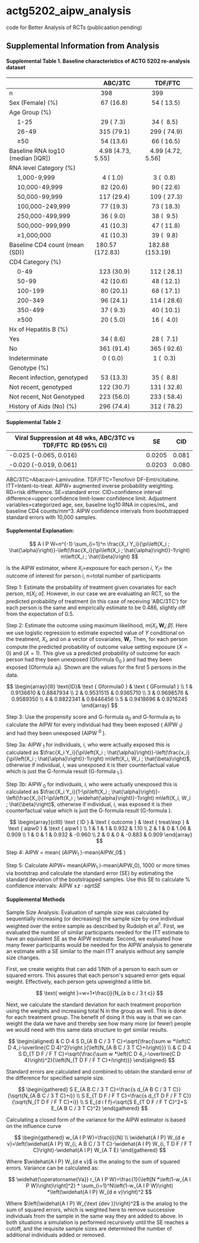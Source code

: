 # actg5202_aipw_analysis
code for Better Analysis of RCTs (publicaation pending)

## Supplemental Information from Analysis

#### Supplemental Table 1. Baseline characteristics of ACTG 5202 re-analysis dataset
|                                   | ABC/3TC              | TDF/FTC              |
| --------------------------------- | -------------------- | -------------------- |
| n                                 |     398              |     399              |
| Sex (Female) (%)                  |     67 (16.8)        |     54 ( 13.5)       |
| Age Group (%)                     |                      |                      |
|      1-25                         |     29 ( 7.3)        |     34 (  8.5)       |
|      26-49                        |    315 (79.1)        |    299 ( 74.9)       |
|      ≥50                          |     54 (13.6)        |     66 ( 16.5)       |
| Baseline RNA log10 (median [IQR]) |    4.98 [4.73, 5.55] |    4.99 [4.72, 5.56] |
| RNA level Category (%)            |                      |                      |
|      1,000-9,999                  |      4 ( 1.0)        |      3 (  0.8)       |
|      10,000-49,999                |     82 (20.6)        |     90 ( 22.6)       |
|      50,000-99,999                |    117 (29.4)        |    109 ( 27.3)       |
|      100,000-249,999              |     77 (19.3)        |     73 ( 18.3)       |
|      250,000-499,999              |     36 ( 9.0)        |     38 (  9.5)       |
|      500,000-999,999              |     41 (10.3)        |     47 ( 11.8)       |
|      ≥1,000,000                   |     41 (10.3)        |     39 (  9.8)       |
| Baseline CD4 count (mean (SD))    |  180.57 (172.83)     |   182.88 (153.19)    |
| CD4 Category (%)                  |                      |                      |
|      0-49                         |    123 (30.9)        |    112 ( 28.1)       |
|      50-99                        |     42 (10.6)        |     48 ( 12.1)       |
|      100-199                      |     80 (20.1)        |     68 ( 17.1)       |
|      200-349                      |     96 (24.1)        |    114 ( 28.6)       |
|      350-499                      |     37 ( 9.3)        |     40 ( 10.1)       |
|      ≥500                         |     20 ( 5.0)        |     16 (  4.0)       |
| Hx of Hepatitis B (%)             |                      |                      |
| Yes                               |     34 ( 8.6)        |     28 (  7.1)       |
| No                                |    361 (91.4)        |    365 ( 92.6)       |
| Indeterminate                     |      0 ( 0.0)        |      1 (  0.3)       |
| Genotype (%)                      |                      |                      |
| Recent infection, genotyped       |     53 (13.3)        |     35 (  8.8)       |
| Not recent, genotyped             |    122 (30.7)        |    131 ( 32.8)       |
| Not recent, Not Genotyped         |    223 (56.0)        |    233 ( 58.4)       |
| History of Aids (No) (%)          |    296 (74.4)        |    312 ( 78.2)       |




#### Supplemental Table 2
| **Viral Suppression at 48 wks, ABC/3TC vs TDF/FTC  RD (95% CI)** | **SE** | **CID** |
| ---------------------------------------------------------------- | ------ | ------- |
| \-0.025 (-0.065, 0.016)                                          | 0.0205 | 0.081   |
| \-0.020 (-0.019, 0.061)                                          | 0.0203 | 0.080   |

ABC/3TC=Abacavir-Lamivudine. TDF/FTC=Tenofovir DF-Emtricitabine.  ITT=Intent-to-treat. AIPW= augmented inverse probability weighting. RD=risk difference. SE=standard error. CID=confidence interval difference=upper confidence limit-lower confidence limit. Adjustment variables=categorized age, sex, baseline log10 RNA in copies/mL,  and baseline CD4 counts/mm^3. AIPW confidence intervals from bootstrapped standard errors with 10,000 samples.



#### Supplemental Explanation:

$$
A I P W=n^{-1} \sum_{i=1}^n \frac{X_i Y_i}{\pi\left(X_i ; \hat{\alpha}\right)}-\left(\frac{X_i}{\pi\left(X_i ; \hat{\alpha}\right)}-1\right) m\left(X_i ; \hat{\beta}\right)
$$

Is the AIPW estimator, where $X_i$=exposure for each person $i$, $Y_i$= the outcome of interest for person $i$, n=total number of participants

Step 1: Estimate the probability of treatment given covariates for each person, $\pi\left(X_i ; \hat{\alpha}\right)$.
However, in our case we are evaluating an RCT, so the predicted probability of treatment (in this case of receiving 'ABC/3TC') for each person is the same and empirically estimate to be $0.486$, slightly off from the expectation of $0.5$.

Step 2: Estimate the outcome using maximum likelihood, $m\left(X_i, \boldsymbol{W}_i ; \hat{\beta}\right)$. Here we use logistic regression to estimate expected value of $Y$ conditional on the treatment, $X_i$, and on a vector of covariates, $\boldsymbol{W}_i$. Then, for each person compute the predicted probability of outcome value setting exposure $(X=0)$ and $(X=1)$. This give us a predicted probability of outcome for each person had they been unexposed (Gformula $0_0$ ) and had they been exposed (Gformula $\left.\mathrm{a}_1\right)$. Shown are the values for the first 5 persons in the data.

$$
\begin{array}{lll}
\text{ID}& \text {  Gformula0 } & \text { GFormula1 } \\
1 & 0.9136610 & 0.8847934 \\
2 & 0.9531515 & 0.9365710 \\
3 & 0.9698576 & 0.9589350 \\
4 & 0.8822341 & 0.8446456 \\
5 & 0.9418696 & 0.9216245
\end{array}
$$

Step 3: Use the propensity score and G-formula $a_0$ and G-formula $a_1$ to calculate the AIPW for every individual had they been exposed $\left(\right.$ AIPW $\left._1\right)$ and had they been unexposed (AIPW ${ }^0$ ).

Step 3a: AIPW ${ }_1$ for individuals, $i$, who were actually exposed this is calculated as $\frac{X_i Y_i}{\pi\left(X_i ; \hat{\alpha}\right)}-\left(\frac{x_i}{\pi\left(X_i ; \hat{\alpha}\right)}-1\right) m\left(X_i, W_i ; \hat{\beta}\right)$, otherwise if individual, $i$, was unexposed it is their counterfactual value which is just the G-formula result (G-formula ${ }_1$ ).

Step 3b: AIPW ${ }_0$ for individuals, $i$, who were actually unexposed this is calculated as $\frac{X_i Y_i}{1-\pi\left(X_i ; \hat{\alpha}\right)}-\left(\frac{X_i}{1-\pi\left(X_i ; \widehat{\alpha}\right)}-1\right) m\left(X_i, W_i ; \hat{\beta}\right)$, otherwise if individual, $i$, was exposed it is their counterfactual value which is just the G-formula result (G-formula $)$.

$$
\begin{array}{cllll}
\text { ID } & \text { outcome } & \text { treat/exp } & \text { aipw0 } & \text { aipw1 } \\
1 & 1 & 1 & 0.932 & 1.10 \\
2 & 1 & 0 & 1.06 & 0.909 \\
1 & 0 & 1 & 0.932 & -0.960 \\
2 & 0 & 0 & -0.883 & 0.909
\end{array}
$$

Step 4: AIPW $=$ mean( $\left(AIPW_1\right.$ )-mean(AIPW_0$ )

Step 5: Calculate AIPW= mean($AIPW_1$ )-mean(AIPW_0), 1000 or more times via bootstrap and calculate the standard error (SE) by estimating the standard deviation of the bootstrapped samples. Use this SE to calculate \% confidence intervals: AIPW $\pm z\cdot sqrt{SE}$

#### Supplemental Methods

Sample Size Analysis:
Evaluation of sample size was calculated by sequentially increasing (or decreasing) the sample size by one individual weighted over the entire sample as described by Rudolph et al$^1$. First, we evaluated the number of similar participants needed for the ITT estimate to have an equivalent SE as the AIPW estimate. Second, we evaluated how many fewer participants would be needed for the AIPW analysis to generate an estimate with a SE similar to the main ITT analysis without any sample size changes.

First, we create weights that can add 1/Nth of a person to each sum or squared errors. This assures that each person's squared error gets equal weight. Effectively, each person gets upweighted a little bit.

$$
\text{ weight }=w=1+\frac{i}{N_{a b c / 3 t c}}
$$

Next, we calculate the standard deviation for each treatment proportion using the weights and increasing total $\mathrm{N}$ in the group as well. This is done for each treatment group. The benefit of doing it this way is that we can weight the data we have and thereby see how many more (or fewer) people we would need with this same data structure to get similar results.

$$
\begin{aligned}
& C D 4 S D_{A B C / 3 T C}=\sqrt{\frac{\sum w *\left(C D 4_i-\overline{C D 4)^2}\right.}{\left(N_{A B C / 3 T C}+i\right)}} \\
& C D 4 S D_{T D F / F T C}=\sqrt{\frac{\sum w *\left(C D 4_i-\overline{C D 4}\right)^2}{\left(N_{T D F / F T C}+i\right)}}
\end{aligned}
$$

Standard errors are calculated and combined to obtain the standard error of the difference for specified sample size.

$$
\begin{gathered}
S E_{A B C / 3 T C}=\frac{s d_{A B C / 3 T C}}{\sqrt{N_{A B C / 3 T C}+i}} \\
S E_{T D F / F T C}=\frac{s d_{T D F / F T C}}{\sqrt{N_{T D F / F T C}+i}} \\
S E_{d i f f}=\sqrt{S E_{T D F / F T C}^2+S E_{A B C / 3 T C}^2}
\end{gathered}
$$

Calculating a closed form of the variance for the AIPW estimator is based on the influence curve

$$
\begin{gathered}
w_{A I P W}=\frac{i}{N} \\
\widehat{A I P} W_{d e v}=\left(\widehat{A I P} W_{i, A B C / 3 T C}-\widehat{A I P} W_{i, T D F / F T C}\right)-\widehat{A I P} W_{A T E}
\end{gathered}
$$

Where $\widehat{A I P} W_{d e v}$ is the analog to the sum of squared errors. Variance can be calculated as:

$$
\widehat{\operatorname{Va}} r_{A I P W}=\frac{1}{\left[N *\left(1-w_{A I P W}\right)\right]^2} * \sum_{i=1}^N\left(1-w_{A I P W}\right) *\left(\widehat{A I P} W_{d e v}\right)^2
$$

Where $\left(\widehat{A I P} W_{\text {dev }}\right)^2$ is the analog to the sum of squared errors, which is weighted here to remove successive individuals from the sample in the same way they are added to above.
In both situations a simulation is performed recursively until the SE reaches a cutoff, and the requisite sample sizes are determined the number of additional individuals added or removed.